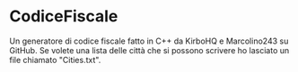 # CodiceFiscale
Un generatore di codice fiscale fatto in C++ da KirboHQ e Marcolino243 su GitHub.
Se volete una lista delle città che si possono scrivere ho lasciato un file chiamato "Cities.txt".
